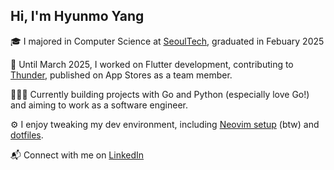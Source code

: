## Hi, I'm Hyunmo Yang

🎓 I majored in Computer Science at [SeoulTech](https://en.seoultech.ac.kr/),
graduated in Febuary 2025

📱 Until March 2025, I worked on Flutter development, contributing to
[Thunder](https://apps.apple.com/us/app/thunder-%EC%8D%AC%EB%8D%94-%EB%88%88%EB%B0%94%EB%94%94-%EC%B8%A1%EC%A0%95-%EC%95%B1/id6741709470),
published on App Stores as a team member.

🧑🏻‍💻 Currently building projects with Go and Python (especially love Go!) and
aiming to work as a software engineer.

⚙️ I enjoy tweaking my dev environment, including
[Neovim setup](https://github.com/yanmoyy/nvim-config) (btw) and
[dotfiles](https://github.com/yanmoyy/dotfiles).

📬 Connect with me on [LinkedIn](https://www.linkedin.com/in/yanmoyy/)
